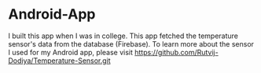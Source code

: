 # Android-App
I built this app when I was in college. This app fetched the temperature sensor's data from the database (Firebase). To learn more about the sensor I used for my Android app, please visit https://github.com/Rutvij-Dodiya/Temperature-Sensor.git
